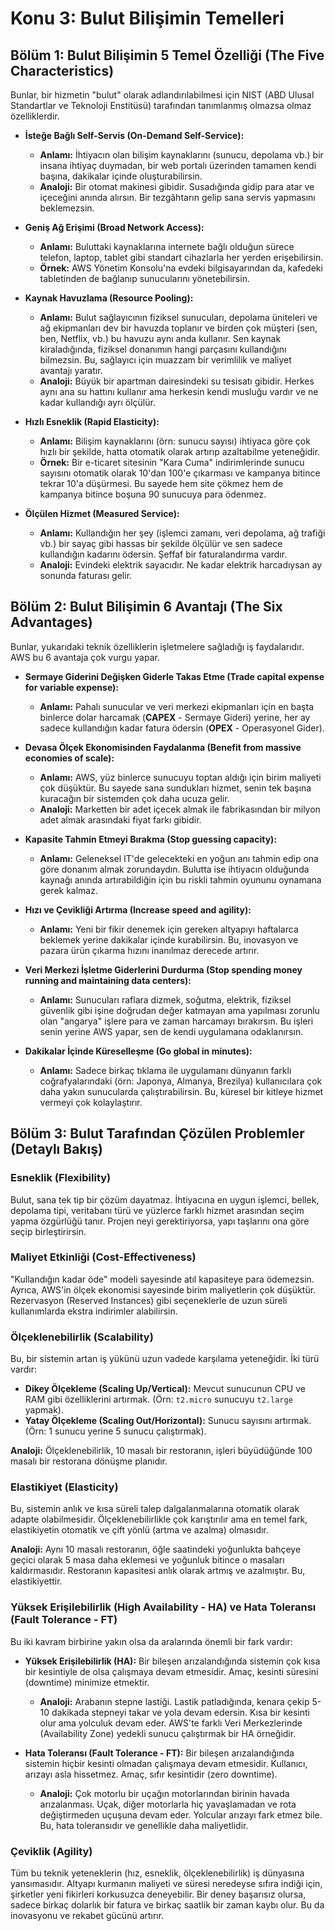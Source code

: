 # Konu 3: Bulut Bilişimin Temelleri

## Bölüm 1: Bulut Bilişimin 5 Temel Özelliği (The Five Characteristics)
Bunlar, bir hizmetin "bulut" olarak adlandırılabilmesi için NIST (ABD Ulusal Standartlar ve Teknoloji Enstitüsü) tarafından tanımlanmış olmazsa olmaz özelliklerdir.

-   **İsteğe Bağlı Self-Servis (On-Demand Self-Service):**
    -   **Anlamı:** İhtiyacın olan bilişim kaynaklarını (sunucu, depolama vb.) bir insana ihtiyaç duymadan, bir web portalı üzerinden tamamen kendi başına, dakikalar içinde oluşturabilirsin.
    -   **Analoji:** Bir otomat makinesi gibidir. Susadığında gidip para atar ve içeceğini anında alırsın. Bir tezgâhtarın gelip sana servis yapmasını beklemezsin.

-   **Geniş Ağ Erişimi (Broad Network Access):**
    -   **Anlamı:** Buluttaki kaynaklarına internete bağlı olduğun sürece telefon, laptop, tablet gibi standart cihazlarla her yerden erişebilirsin.
    -   **Örnek:** AWS Yönetim Konsolu'na evdeki bilgisayarından da, kafedeki tabletinden de bağlanıp sunucularını yönetebilirsin.

-   **Kaynak Havuzlama (Resource Pooling):**
    -   **Anlamı:** Bulut sağlayıcının fiziksel sunucuları, depolama üniteleri ve ağ ekipmanları dev bir havuzda toplanır ve birden çok müşteri (sen, ben, Netflix, vb.) bu havuzu aynı anda kullanır. Sen kaynak kiraladığında, fiziksel donanımın hangi parçasını kullandığını bilmezsin. Bu, sağlayıcı için muazzam bir verimlilik ve maliyet avantajı yaratır.
    -   **Analoji:** Büyük bir apartman dairesindeki su tesisatı gibidir. Herkes aynı ana su hattını kullanır ama herkesin kendi musluğu vardır ve ne kadar kullandığı ayrı ölçülür.

-   **Hızlı Esneklik (Rapid Elasticity):**
    -   **Anlamı:** Bilişim kaynaklarını (örn: sunucu sayısı) ihtiyaca göre çok hızlı bir şekilde, hatta otomatik olarak artırıp azaltabilme yeteneğidir.
    -   **Örnek:** Bir e-ticaret sitesinin "Kara Cuma" indirimlerinde sunucu sayısını otomatik olarak 10'dan 100'e çıkarması ve kampanya bitince tekrar 10'a düşürmesi. Bu sayede hem site çökmez hem de kampanya bitince boşuna 90 sunucuya para ödenmez.

-   **Ölçülen Hizmet (Measured Service):**
    -   **Anlamı:** Kullandığın her şey (işlemci zamanı, veri depolama, ağ trafiği vb.) bir sayaç gibi hassas bir şekilde ölçülür ve sen sadece kullandığın kadarını ödersin. Şeffaf bir faturalandırma vardır.
    -   **Analoji:** Evindeki elektrik sayacıdır. Ne kadar elektrik harcadıysan ay sonunda faturası gelir.

## Bölüm 2: Bulut Bilişimin 6 Avantajı (The Six Advantages)
Bunlar, yukarıdaki teknik özelliklerin işletmelere sağladığı iş faydalarıdır. AWS bu 6 avantaja çok vurgu yapar.

-   **Sermaye Giderini Değişken Giderle Takas Etme (Trade capital expense for variable expense):**
    -   **Anlamı:** Pahalı sunucular ve veri merkezi ekipmanları için en başta binlerce dolar harcamak (**CAPEX** - Sermaye Gideri) yerine, her ay sadece kullandığın kadar fatura ödersin (**OPEX** - Operasyonel Gider).

-   **Devasa Ölçek Ekonomisinden Faydalanma (Benefit from massive economies of scale):**
    -   **Anlamı:** AWS, yüz binlerce sunucuyu toptan aldığı için birim maliyeti çok düşüktür. Bu sayede sana sundukları hizmet, senin tek başına kuracağın bir sistemden çok daha ucuza gelir.
    -   **Analoji:** Marketten bir adet içecek almak ile fabrikasından bir milyon adet almak arasındaki fiyat farkı gibidir.

-   **Kapasite Tahmin Etmeyi Bırakma (Stop guessing capacity):**
    -   **Anlamı:** Geleneksel IT'de gelecekteki en yoğun anı tahmin edip ona göre donanım almak zorundaydın. Bulutta ise ihtiyacın olduğunda kaynağı anında artırabildiğin için bu riskli tahmin oyununu oynamana gerek kalmaz.

-   **Hızı ve Çevikliği Artırma (Increase speed and agility):**
    -   **Anlamı:** Yeni bir fikir denemek için gereken altyapıyı haftalarca beklemek yerine dakikalar içinde kurabilirsin. Bu, inovasyon ve pazara ürün çıkarma hızını inanılmaz derecede artırır.

-   **Veri Merkezi İşletme Giderlerini Durdurma (Stop spending money running and maintaining data centers):**
    -   **Anlamı:** Sunucuları raflara dizmek, soğutma, elektrik, fiziksel güvenlik gibi işine doğrudan değer katmayan ama yapılması zorunlu olan "angarya" işlere para ve zaman harcamayı bırakırsın. Bu işleri senin yerine AWS yapar, sen de kendi uygulamana odaklanırsın.

-   **Dakikalar İçinde Küreselleşme (Go global in minutes):**
    -   **Anlamı:** Sadece birkaç tıklama ile uygulamanı dünyanın farklı coğrafyalarındaki (örn: Japonya, Almanya, Brezilya) kullanıcılara çok daha yakın sunucularda çalıştırabilirsin. Bu, küresel bir kitleye hizmet vermeyi çok kolaylaştırır.

## Bölüm 3: Bulut Tarafından Çözülen Problemler (Detaylı Bakış)

### Esneklik (Flexibility)
Bulut, sana tek tip bir çözüm dayatmaz. İhtiyacına en uygun işlemci, bellek, depolama tipi, veritabanı türü ve yüzlerce farklı hizmet arasından seçim yapma özgürlüğü tanır. Projen neyi gerektiriyorsa, yapı taşlarını ona göre seçip birleştirirsin.

### Maliyet Etkinliği (Cost-Effectiveness)
"Kullandığın kadar öde" modeli sayesinde atıl kapasiteye para ödemezsin. Ayrıca, AWS'in ölçek ekonomisi sayesinde birim maliyetlerin çok düşüktür. Rezervasyon (Reserved Instances) gibi seçeneklerle de uzun süreli kullanımlarda ekstra indirimler alabilirsin.

### Ölçeklenebilirlik (Scalability)
Bu, bir sistemin artan iş yükünü uzun vadede karşılama yeteneğidir. İki türü vardır:
-   **Dikey Ölçekleme (Scaling Up/Vertical):** Mevcut sunucunun CPU ve RAM gibi özelliklerini artırmak. (Örn: `t2.micro` sunucuyu `t2.large` yapmak).
-   **Yatay Ölçekleme (Scaling Out/Horizontal):** Sunucu sayısını artırmak. (Örn: 1 sunucu yerine 5 sunucu çalıştırmak).

**Analoji:** Ölçeklenebilirlik, 10 masalı bir restoranın, işleri büyüdüğünde 100 masalı bir restorana dönüşme planıdır.

### Elastikiyet (Elasticity)
Bu, sistemin anlık ve kısa süreli talep dalgalanmalarına otomatik olarak adapte olabilmesidir. Ölçeklenebilirlikle çok karıştırılır ama en temel fark, elastikiyetin otomatik ve çift yönlü (artma ve azalma) olmasıdır.

**Analoji:** Aynı 10 masalı restoranın, öğle saatindeki yoğunlukta bahçeye geçici olarak 5 masa daha eklemesi ve yoğunluk bitince o masaları kaldırmasıdır. Restoranın kapasitesi anlık olarak artmış ve azalmıştır. Bu, elastikiyettir.

### Yüksek Erişilebilirlik (High Availability - HA) ve Hata Toleransı (Fault Tolerance - FT)
Bu iki kavram birbirine yakın olsa da aralarında önemli bir fark vardır:

-   **Yüksek Erişilebilirlik (HA):** Bir bileşen arızalandığında sistemin çok kısa bir kesintiyle de olsa çalışmaya devam etmesidir. Amaç, kesinti süresini (downtime) minimize etmektir.
    -   **Analoji:** Arabanın stepne lastiği. Lastik patladığında, kenara çekip 5-10 dakikada stepneyi takar ve yola devam edersin. Kısa bir kesinti olur ama yolculuk devam eder. AWS'te farklı Veri Merkezlerinde (Availability Zone) yedekli sunucu çalıştırmak bir HA örneğidir.

-   **Hata Toleransı (Fault Tolerance - FT):** Bir bileşen arızalandığında sistemin hiçbir kesinti olmadan çalışmaya devam etmesidir. Kullanıcı, arızayı asla hissetmez. Amaç, sıfır kesintidir (zero downtime).
    -   **Analoji:** Çok motorlu bir uçağın motorlarından birinin havada arızalanması. Uçak, diğer motorlarla hiç yavaşlamadan ve rota değiştirmeden uçuşuna devam eder. Yolcular arızayı fark etmez bile. Bu, hata toleransıdır ve genellikle daha maliyetlidir.

### Çeviklik (Agility)
Tüm bu teknik yeteneklerin (hız, esneklik, ölçeklenebilirlik) iş dünyasına yansımasıdır. Altyapı kurmanın maliyeti ve süresi neredeyse sıfıra indiği için, şirketler yeni fikirleri korkusuzca deneyebilir. Bir deney başarısız olursa, sadece birkaç dolarlık bir fatura ve birkaç saatlik bir zaman kaybı olur. Bu da inovasyonu ve rekabet gücünü artırır.